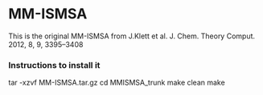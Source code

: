 # MM-ISMSA
This is the original MM-ISMSA from J.Klett et al.
J. Chem. Theory Comput. 2012, 8, 9, 3395–3408

### Instructions to install it
tar -xzvf MM-ISMSA.tar.gz
cd MMISMSA_trunk
make clean
make
